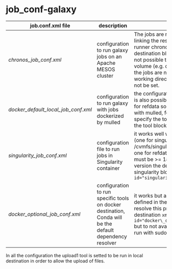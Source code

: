 # job\_conf-galaxy

job.conf.xml file | description| issues
---|---|---|
*chronos\_job\_conf.xml* | configuration to run galaxy jobs on an Apache MESOS cluster | The jobs are run but there are problem in linking the results in the history, the runner chronos.py called by the chronos destination block lacks some features: it is not possible to attach more than one volume (e.g. cvmfs for reference data), the jobs are not executed in the default working directory and this parameter can not be set.
*docker\_default\_local\_job\_conf.xml* | configuration to run galaxy with jobs dockerized by mulled | the configuration work without problems is also possible to attach cvmfs volumes for refdata some of the tools can't be run with mulled, for this reason is better to specify the tools that run with Conda in the tool block  
*singularity\_job\_conf.xml* | configuration file to run jobs in Singularity container | it works well with attached cvmfs volumes (one for singularity images, /cvmfs/singularity.galaxyproject.org, and one for refdata) but the version of galaxy must be >= 18.09 because only in this version the development team add the singularity block ```<param id="singularity_image_dir">PATH</param>``` 
*docker\_optional\_job\_conf.xml* | configuration to run specific tools on docker destination, Conda will be the default dependency resolver | it works but all Docker tools has to be defined in the ```<tools></tools>``` block.To resolve this problem i tried to use dinamic destination ```xml <destination id="docker\_dispatch" runner="dynamic">``` but to not avail. The docker container are run with sudo

In all the configuration the upload1 tool is setted to be run in local destination in order to allow the upload of files. 
